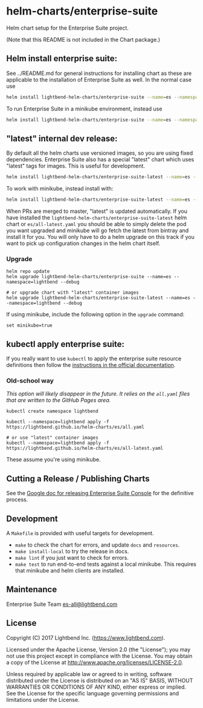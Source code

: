 # helm-charts/enterprise-suite

Helm chart setup for the Enterprise Suite project.

(Note that this README is not included in the Chart package.)

## Helm install enterprise suite:

See ../README.md for general instructions for installing chart as these are applicable to the installation of Enterprise Suite as well.
In the normal case use

```bash
helm install lightbend-helm-charts/enterprise-suite --name=es --namespace=lightbend --debug
```

To run Enterprise Suite in a minikube environment, instead use

```bash
helm install lightbend-helm-charts/enterprise-suite --name=es --namespace=lightbend --debug --set minikube=true
```

## "latest" internal dev release:

By default all the helm charts use versioned images, so you are using fixed dependencies.
Enterprise Suite also has a special "latest" chart which uses "latest" tags for images. This is
useful for development.

```bash
helm install lightbend-helm-charts/enterprise-suite-latest --name=es --namespace=lightbend --debug
```

To work with minikube, instead install with:

```bash
helm install lightbend-helm-charts/enterprise-suite-latest --name=es --namespace=lightbend --debug --set minikube=true
```

When PRs are merged to master, "latest" is updated automatically.  If you have installed the  `lightbend-helm-charts/enterprise-suite-latest` helm chart or  `es/all-latest.yaml` you should be able to simply delete the pod you want upgraded and minikube will go fetch the latest from bintray and install it for you.  You will only have to do a helm upgrade on this track if you want to pick up configuration changes in the helm chart itself.

### Upgrade

```
helm repo update
helm upgrade lightbend-helm-charts/enterprise-suite --name=es --namespace=lightbend --debug

# or upgrade chart with "latest" container images
helm upgrade lightbend-helm-charts/enterprise-suite-latest --name=es --namespace=lightbend --debug
```

If using minikube, include the following option in the `upgrade` command:
```
set minikube=true
```

## kubectl apply enterprise suite:

If you really want to use `kubectl` to apply the enterprise suite
resource definitions then follow the [instructions in the official documentation](https://developer.lightbend.com/docs/console/current/installation/es.html#use-the-install-subcommand-to-generate-the-resource-yaml).

### Old-school way

_This option will likely disappear in the future.  It relies on the
`all.yaml` files that are written to the GitHub Pages area._

```
kubectl create namespace lightbend

kubectl --namespace=lightbend apply -f https://lightbend.github.io/helm-charts/es/all.yaml

# or use "latest" container images
kubectl --namespace=lightbend apply -f https://lightbend.github.io/helm-charts/es/all-latest.yaml
```

These assume you're using minikube.

## Cutting a Release / Publishing Charts

See the [Google doc for releasing Enterprise Suite
Console](https://docs.google.com/document/d/14L3Zdwc-MkCDR1-7fWQYQT3k53vLc4cehAKEuOnwhxs)
for the definitive process.

## Development

A `Makefile` is provided with useful targets for development.

* `make` to check the chart for errors, and update `docs` and `resources`.
* `make install-local` to try the release in docs.
* `make lint` if you just want to check for errors.
* `make test` to run end-to-end tests against a local minikube. This requires that minikube and helm clients are installed.

## Maintenance

Enterprise Suite Team <es-all@lightbend.com>

## License

Copyright (C) 2017 Lightbend Inc. (https://www.lightbend.com).

Licensed under the Apache License, Version 2.0 (the "License"); you may not use this project except in compliance with the License. You may obtain a copy of the License at http://www.apache.org/licenses/LICENSE-2.0.

Unless required by applicable law or agreed to in writing, software distributed under the License is distributed on an "AS IS" BASIS, WITHOUT WARRANTIES OR CONDITIONS OF ANY KIND, either express or implied. See the License for the specific language governing permissions and limitations under the License.
